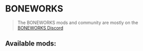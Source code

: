 # BONEWORKS

> The BONEWORKS mods and community are mostly on the [BONEWORKS Discord](https://discord.gg/mjmpUR8)

## Available mods:
